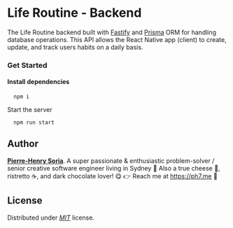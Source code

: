 # Life Routine - Backend

The Life Routine backend built with [Fastify](https://github.com/fastify/fastify) and [Prisma](https://github.com/prisma/prisma) ORM for handling database operations. This API allows the React Native app (client) to create, update, and track users habits on a daily basis.


### Get Started

#### Install dependencies

```console
  npm i
```

Start the server

```console
  npm run start
```

## Author

**[Pierre-Henry Soria](https://ph7.me)**. A super passionate & enthusiastic problem-solver / senior creative software engineer living in Sydney 🦘 Also a true cheese 🧀, ristretto ☕️, and dark chocolate lover! 😋 👉 Reach me at https://ph7.me 💫

## License

Distributed under _[MIT](https://opensource.org/licenses/MIT)_ license.
